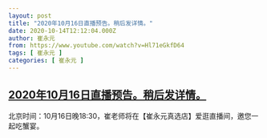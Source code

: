 ```yaml
---
layout: post
title: "2020年10月16日直播预告。稍后发详情。"
date: 2020-10-14T12:12:04.000Z
author: 崔永元
from: https://www.youtube.com/watch?v=Hl71eGkfD64
tags: [ 崔永元 ]
categories: [ 崔永元 ]
---
```

<!--1602677524000-->
[2020年10月16日直播预告。稍后发详情。](https://www.youtube.com/watch?v=Hl71eGkfD64)
------

<div>
北京时间：10月16日晚18:30，崔老师将在【崔永元真选店】爱逛直播间，邀您一起吃蟹宴。
</div>
